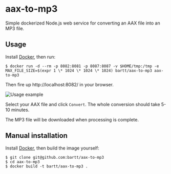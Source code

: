 # aax-to-mp3
Simple dockerized Node.js web service for converting an AAX file into an MP3 file.

## Usage
Install [Docker](https://www.docker.com/), then run:
```
$ docker run -d --rm -p 8082:8081 -p 8087:8087 -v $HOME/tmp:/tmp -e MAX_FILE_SIZE=$(expr 1 \* 1024 \* 1024 \* 1024) bartt/aax-to-mp3 aax-to-mp3
```
Then fire up http://localhost:8082/ in your browser.

![Usage example](https://user-images.githubusercontent.com/837775/64194974-a7ed6700-ce80-11e9-8f7d-63fa09c1fafc.png)

Select your AAX file and click `Convert`. The whole conversion should take 5-10 minutes.

The MP3 file will be downloaded when processing is complete.

## Manual installation
Install [Docker](https://www.docker.com/), then build the image yourself:
```
$ git clone git@github.com:bartt/aax-to-mp3
$ cd aax-to-mp3
$ docker build -t bartt/aax-to-mp3 .
```
